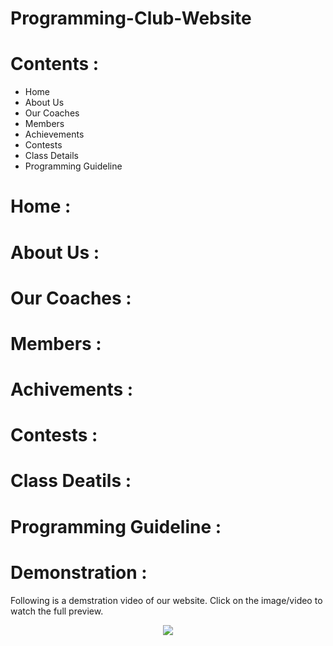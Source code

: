 # Programming-Club-Website
# **Contents :**

 - Home
 - About Us
 - Our Coaches
 - Members
 - Achievements
 - Contests
 - Class Details
 - Programming Guideline

# **Home :**
# **About Us :**
# **Our Coaches :**
# **Members :**
# **Achivements :**
# **Contests :**
# **Class Deatils :**
# **Programming Guideline :**

# **Demonstration :**
Following is a demstration video of our website. Click on the image/video to watch the full preview.

<p align="center">
<img src="https://github.com/Kingsman-Service/Programming-Club-Website/blob/main/Programming%20Club%20Website.mp4">
</p>

